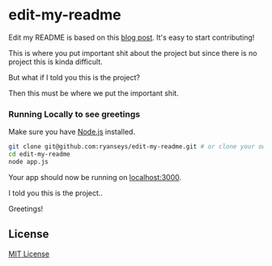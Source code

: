 # edit-my-readme
Edit my README is based on this [blog post](https://ryanseys.com/post/contribute-to-readmes). It's easy to start contributing!

This is where you put important shit about the project but since there is no project this is kinda difficult.

But what if I told you this is the project?

Then this must be where we put the important shit.

### Running Locally to see greetings

Make sure you have [Node.js](http://nodejs.org/) installed.

```sh
git clone git@github.com:ryanseys/edit-my-readme.git # or clone your own fork
cd edit-my-readme
node app.js
```

Your app should now be running on [localhost:3000](http://localhost:3000/).

I told you this is the project..

Greetings!
## License
[MIT License](LICENSE)
